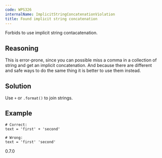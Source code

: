 ```yaml
---
code: WPS326
internalName: ImplicitStringConcatenationViolation
title: Found implicit string concatenation
---
```


Forbids to use implicit string contacatenation.

## Reasoning
This is error-prone, since you can possible miss a comma in a
collection of string and get an implicit concatenation. And because
there are different and safe ways to do the same thing it is better
to use them instead.

## Solution
Use `+` or `.format()` to join strings.

## Example

    # Correct:
    text = 'first' + 'second'
    
    # Wrong:
    text = 'first' 'second'

<div class="versionadded">

0.7.0

</div>